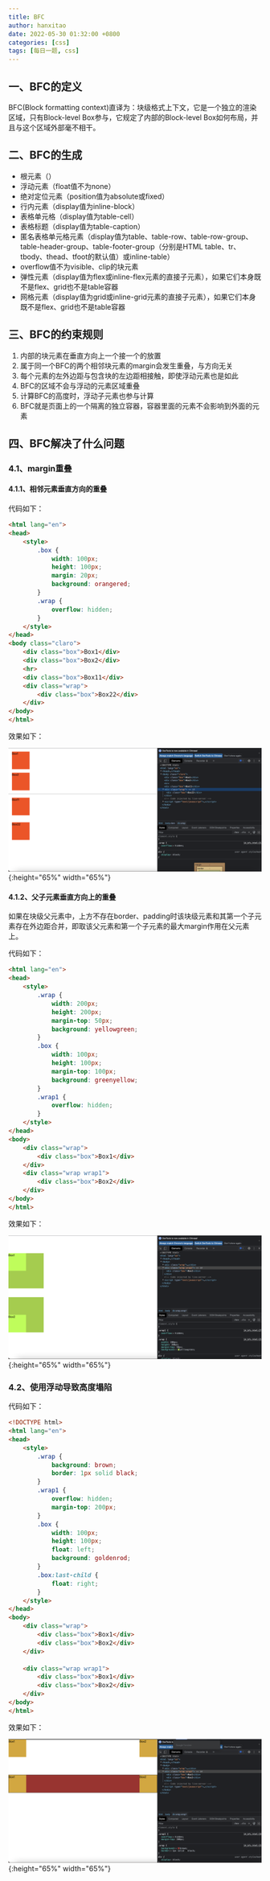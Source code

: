 ```yaml
---
title: BFC
author: hanxitao
date: 2022-05-30 01:32:00 +0800
categories: [css]
tags: [每日一题, css]
---
```


## 一、BFC的定义

BFC(Block formatting context)直译为：块级格式上下文，它是一个独立的渲染区域，只有Block-level Box参与，它规定了内部的Block-level Box如何布局，并且与这个区域外部毫不相干。

## 二、BFC的生成

- 根元素（<html>）
- 浮动元素（float值不为none）
- 绝对定位元素（position值为absolute或fixed）
- 行内元素（display值为inline-block）
- 表格单元格（display值为table-cell）
- 表格标题（display值为table-caption）
- 匿名表格单元格元素（display值为table、table-row、table-row-group、table-header-group、table-footer-group（分别是HTML table、tr、tbody、thead、tfoot的默认值）或inline-table）
- overflow值不为visible、clip的块元素
- 弹性元素（display值为flex或inline-flex元素的直接子元素），如果它们本身既不是flex、grid也不是table容器
- 网格元素（display值为grid或inline-grid元素的直接子元素），如果它们本身既不是flex、grid也不是table容器

## 三、BFC的约束规则

1. 内部的块元素在垂直方向上一个接一个的放置
2. 属于同一个BFC的两个相邻块元素的margin会发生重叠，与方向无关
3. 每个元素的左外边距与包含块的左边距相接触，即使浮动元素也是如此
4. BFC的区域不会与浮动的元素区域重叠
5. 计算BFC的高度时，浮动子元素也参与计算
6. BFC就是页面上的一个隔离的独立容器，容器里面的元素不会影响到外面的元素

## 四、BFC解决了什么问题

### 4.1、margin重叠

#### 4.1.1、相邻元素垂直方向的重叠

代码如下：

```html
<html lang="en">
<head>
    <style>
        .box {
            width: 100px;
            height: 100px;
            margin: 20px;
            background: orangered;
        }
        .wrap {
            overflow: hidden;
        }
    </style> 
</head>
<body class="claro">
    <div class="box">Box1</div>
    <div class="box">Box2</div>
    <hr>
    <div class="box">Box11</div>
    <div class="wrap">
        <div class="box">Box22</div>
    </div>
</body> 
</html>
```

效果如下：

![bfc_margin](/assets/img/css/bfc/bfc_margin.png){:height="65%" width="65%"}

#### 4.1.2、父子元素垂直方向上的重叠

如果在块级父元素中，上方不存在border、padding时该块级元素和其第一个子元素存在外边距合并，即取该父元素和第一个子元素的最大margin作用在父元素上。

代码如下：

```html
<html lang="en">
<head>
    <style>
        .wrap {
            width: 200px;
            height: 200px;
            margin-top: 50px;
            background: yellowgreen;
        }
        .box {
            width: 100px;
            height: 100px;
            margin-top: 100px;
            background: greenyellow;
        }
        .wrap1 {
            overflow: hidden;
        }
    </style> 
</head>
<body>
    <div class="wrap">
        <div class="box">Box1</div>
    </div>
    <div class="wrap wrap1">
        <div class="box">Box2</div>
    </div>
</body> 
</html>
```

效果如下：

![bfc_margin1](/assets/img/css/bfc/bfc_margin1.png){:height="65%" width="65%"}

### 4.2、使用浮动导致高度塌陷

代码如下：

```html
<!DOCTYPE html>
<html lang="en">
<head>
    <style>
        .wrap {
            background: brown;
            border: 1px solid black;
        }
        .wrap1 {
            overflow: hidden;
            margin-top: 200px;
        }
        .box {
            width: 100px;
            height: 100px;
            float: left;
            background: goldenrod;
        }
        .box:last-child {
            float: right;
        }
    </style> 
</head>
<body>
    <div class="wrap">
        <div class="box">Box1</div>
        <div class="box">Box2</div>
    </div>

    <div class="wrap wrap1">
        <div class="box">Box1</div>
        <div class="box">Box2</div>
    </div>
</body> 
</html>
```

效果如下：

![bfc_margin2](/assets/img/css/bfc/bfc_margin2.png){:height="65%" width="65%"}
